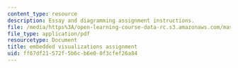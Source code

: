 ```yaml
---
content_type: resource
description: Essay and diagramming assignment instructions.
file: /media/https%3A/open-learning-course-data-rc.s3.amazonaws.com/mas-965-social-visualization-fall-2004/ff67df21572f5b6cb6e00f3cfef26a84_assn12.pdf
file_type: application/pdf
resourcetype: Document
title: embedded visualizations assignment
uid: ff67df21-572f-5b6c-b6e0-0f3cfef26a84
---
```

